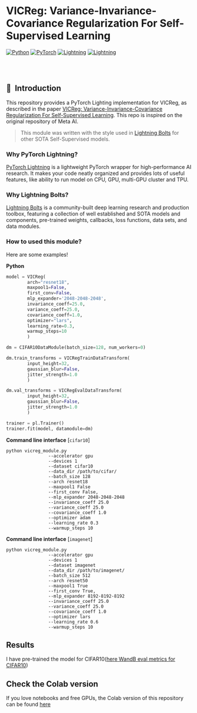 # VICReg: Variance-Invariance-Covariance Regularization For Self-Supervised Learning



<a href="https://pytorch.org/get-started/locally/"><img alt="Python" src="https://img.shields.io/badge/-Python 3.7--3.9-blue?style=for-the-badge&logo=python&logoColor=white"></a>
<a href="https://pytorch.org/get-started/locally/"><img alt="PyTorch" src="https://img.shields.io/badge/-PyTorch 1.12+-ee4c2c?style=for-the-badge&logo=pytorch&logoColor=white"></a>
<a href="https://pytorchlightning.ai/"><img alt="Lightning" src="https://img.shields.io/badge/-Lightning-792ee5?style=for-the-badge&logo=pytorchlightning&logoColor=white"></a>
<a href="https://colab.research.google.com/drive/1qQB85JVEIml9pNMIeES2hMfFZZkKmB75?usp=sharing"><img alt="Lightning" src="https://img.shields.io/badge/Colab-F9AB00?style=for-the-badge&logo=googlecolab&color=525252"></a>



</div>
<br><br>



## 📌&nbsp;&nbsp;Introduction
This repository provides a PyTorch Lighting implementation for VICReg, as described in the paper [VICReg: Variance-Invariance-Covariance Regularization For Self-Supervised Learning](https://arxiv.org/pdf/2105.04906.pdf). This repo is inspired on the original repository of Meta AI.

> This module was written with the style used in [Lightning Bolts](https://www.pytorchlightning.ai/bolts) for other SOTA Self-Supervised models.


### Why PyTorch Lightning?
[PyTorch Lightning](https://github.com/PyTorchLightning/pytorch-lightning) is a lightweight PyTorch wrapper for high-performance AI research.
It makes your code neatly organized and provides lots of useful features, like ability to run model on CPU, GPU, multi-GPU cluster and TPU.

### Why Lightning Bolts?
[Lightning Bolts](https://www.pytorchlightning.ai/bolts)  is a community-built deep learning research and production toolbox, featuring a collection of well established and SOTA models and components, pre-trained weights, callbacks, loss functions, data sets, and data modules.​


### How to used this module?
Here are some examples!

**Python**

```python
model = VICReg(
        arch="resnet18",
        maxpool1=False,
        first_conv=False,
        mlp_expander='2048-2048-2048',
        invariance_coeff=25.0,
        variance_coeff=25.0,
        covariance_coeff=1.0,
        optimizer="lars",
        learning_rate=0.3,
        warmup_steps=10
        )

dm = CIFAR10DataModule(batch_size=128, num_workers=0)

dm.train_transforms = VICRegTrainDataTransform(
        input_height=32,
        gaussian_blur=False,
        jitter_strength=1.0
        )

dm.val_transforms = VICRegEvalDataTransform(
        input_height=32,
        gaussian_blur=False,
        jitter_strength=1.0
        )

trainer = pl.Trainer()
trainer.fit(model, datamodule=dm)
```

**Command line interface** [`cifar10`]

```
python vicreg_module.py
                --accelerator gpu
                --devices 1
                --dataset cifar10
                --data_dir /path/to/cifar/
                --batch_size 128
                --arch resnet18
                --maxpool1 False
                --first_conv False,
                --mlp_expander 2048-2048-2048
                --invariance_coeff 25.0
                --variance_coeff 25.0
                --covariance_coeff 1.0
                --optimizer adam
                --learning_rate 0.3
                --warmup_steps 10

```

**Command line interface** [`imagenet`]

```
python vicreg_module.py
                --accelerator gpu
                --devices 1
                --dataset imagenet
                --data_dir /path/to/imagenet/
                --batch_size 512
                --arch resnet50
                --maxpool1 True
                --first_conv True,
                --mlp_expander 8192-8192-8192
                --invariance_coeff 25.0
                --variance_coeff 25.0
                --covariance_coeff 1.0
                --optimizer lars
                --learning_rate 0.6
                --warmup_steps 10
```

## Results
I have pre-trained the model for CIFAR10([here WandB eval metrics for CIFAR10](https://wandb.ai/felipevilla/VICReg-CIFAR10/reports/VICReg-Pre-Training-CIFAR10-And-Online-Eval--VmlldzoyNjc3MjUw?accessToken=dax8gmjqky9xl8peo8s2gu266sxq33rgdzuqshpjl5mc9sqf80eplnyqnjue2zn5))

## Check the Colab version

If you love notebooks and free GPUs, the Colab version of this repository can be found [here](https://colab.research.google.com/drive/1qQB85JVEIml9pNMIeES2hMfFZZkKmB75?usp=sharing)


<br>
